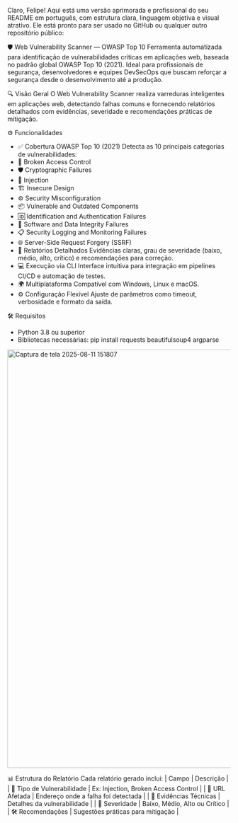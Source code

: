 Claro, Felipe! Aqui está uma versão aprimorada e profissional do seu README em português, com estrutura clara, linguagem objetiva e visual atrativo. Ele está pronto para ser usado no GitHub ou qualquer outro repositório público:

🛡️ Web Vulnerability Scanner — OWASP Top 10
Ferramenta automatizada para identificação de vulnerabilidades críticas em aplicações web, baseada no padrão global OWASP Top 10 (2021). Ideal para profissionais de segurança, desenvolvedores e equipes DevSecOps que buscam reforçar a segurança desde o desenvolvimento até a produção.

🔍 Visão Geral
O Web Vulnerability Scanner realiza varreduras inteligentes em aplicações web, detectando falhas comuns e fornecendo relatórios detalhados com evidências, severidade e recomendações práticas de mitigação.

⚙️ Funcionalidades
- ✅ Cobertura OWASP Top 10 (2021)
Detecta as 10 principais categorias de vulnerabilidades:
- 🔐 Broken Access Control
- 🛡️ Cryptographic Failures
- 🧨 Injection
- 🏗️ Insecure Design
- ⚙️ Security Misconfiguration
- 📦 Vulnerable and Outdated Components
- 🆔 Identification and Authentication Failures
- 🔄 Software and Data Integrity Failures
- 📋 Security Logging and Monitoring Failures
- 🌐 Server-Side Request Forgery (SSRF)
- 📄 Relatórios Detalhados
Evidências claras, grau de severidade (baixo, médio, alto, crítico) e recomendações para correção.
- 💻 Execução via CLI
Interface intuitiva para integração em pipelines CI/CD e automação de testes.
- 🌍 Multiplataforma
Compatível com Windows, Linux e macOS.
- ⚙️ Configuração Flexível
Ajuste de parâmetros como timeout, verbosidade e formato da saída.

🛠️ Requisitos
- Python 3.8 ou superior
- Bibliotecas necessárias:
pip install requests beautifulsoup4 argparse

<img width="1912" height="946" alt="Captura de tela 2025-08-11 151807" src="https://github.com/user-attachments/assets/56f78e2d-4919-4f92-84e8-7b0aca327c8e" />

📊 Estrutura do Relatório
Cada relatório gerado inclui:
| Campo | Descrição | 
| 🧩 Tipo de Vulnerabilidade | Ex: Injection, Broken Access Control | 
| 🔗 URL Afetada | Endereço onde a falha foi detectada | 
| 🧾 Evidências Técnicas | Detalhes da vulnerabilidade | 
| 🚨 Severidade | Baixo, Médio, Alto ou Crítico | 
| 🛠️ Recomendações | Sugestões práticas para mitigação | 
